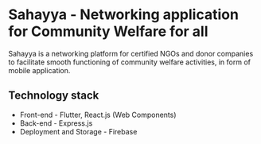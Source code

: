 # **Sahayya - Networking application for Community Welfare for all**
Sahayya is a networking platform for certified NGOs and donor companies to facilitate smooth functioning of community welfare activities, in form of mobile application.
## Technology stack
- Front-end - Flutter, React.js (Web Components)
- Back-end - Express.js
- Deployment and Storage - Firebase

 
